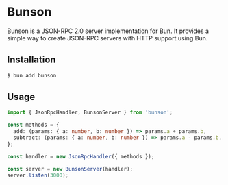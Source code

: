 # Bunson

Bunson is a JSON-RPC 2.0 server implementation for Bun. It provides a simple way to create JSON-RPC servers with HTTP support using Bun.

## Installation

```bash
$ bun add bunson
```

## Usage

```typescript
import { JsonRpcHandler, BunsonServer } from 'bunson';

const methods = {
  add: (params: { a: number, b: number }) => params.a + params.b,
  subtract: (params: { a: number, b: number }) => params.a - params.b,
};

const handler = new JsonRpcHandler({ methods });

const server = new BunsonServer(handler);
server.listen(3000);
```
